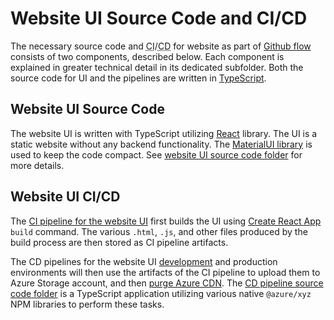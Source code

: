 # Website UI Source Code and CI/CD
The necessary source code and <abbr title="Continuous Integration">CI</abbr>/<abbr title="Continuous Delivery">CD</abbr> for website as part of [Github flow](https://guides.github.com/introduction/flow/) consists of two components, described below.
Each component is explained in greater technical detail in its dedicated subfolder.
Both the source code for UI and the pipelines are written in [TypeScript](https://www.typescriptlang.org/).

## Website UI Source Code
The website UI is written with TypeScript utilizing [React](https://reactjs.org/) library.
The UI is a static website without any backend functionality.
The [MaterialUI library](https://mui.com/) is used to keep the code compact.
See [website UI source code folder](./code) for more details.

## Website UI CI/CD
The [CI pipeline for the website UI](https://github.com/CodeWell-fi/website/actions/workflows/website-ci.yml) first builds the UI using [Create React App](https://create-react-app.dev/) `build` command.
The various `.html`, `.js`, and other files produced by the build process are then stored as CI pipeline artifacts.

The CD pipelines for the website UI [development](https://github.com/CodeWell-fi/website/actions/workflows/website-cd-dev.yml) and production environments will then use the artifacts of the CI pipeline to upload them to Azure Storage account, and then [purge Azure CDN](https://docs.microsoft.com/en-us/azure/cdn/cdn-purge-endpoint).
The [CD pipeline source code folder](./publish) is a TypeScript application utilizing various native `@azure/xyz` NPM libraries to perform these tasks.

